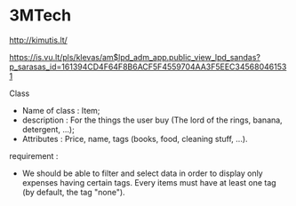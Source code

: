 # 3MTech

http://kimutis.lt/

https://is.vu.lt/pls/klevas/am$lpd_adm_app.public_view_lpd_sandas?p_sarasas_id=161394CD4F64F8B6ACF5F4559704AA3F5EEC345680461531



Class
- Name of class : Item;
- description : For the things the user buy (The lord of the rings, banana, detergent, ...);
- Attributes : Price, name, tags (books, food, cleaning stuff, ...).



requirement : 
- We should be able to filter and select data in order to display only expenses having certain tags. Every items must have at least one tag (by default, the tag "none").



